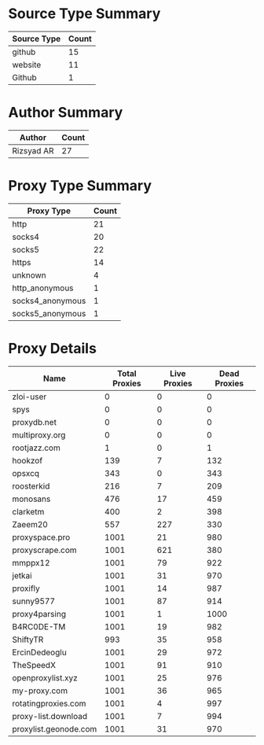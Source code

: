 # Source Type Summary

| Source Type | Count |
|-------------|-------|
| github | 15 |
| website | 11 |
| Github | 1 |


# Author Summary

| Author | Count |
|--------|-------|
| Rizsyad AR | 27 |


# Proxy Type Summary

| Proxy Type | Count |
|------------|-------|
| http | 21 |
| socks4 | 20 |
| socks5 | 22 |
| https | 14 |
| unknown | 4 |
| http_anonymous | 1 |
| socks4_anonymous | 1 |
| socks5_anonymous | 1 |


# Proxy Details

| Name | Total Proxies | Live Proxies | Dead Proxies |
|------|---------------|--------------|---------------|
| zloi-user | 0 | 0 | 0 |
| spys | 0 | 0 | 0 |
| proxydb.net | 0 | 0 | 0 |
| multiproxy.org | 0 | 0 | 0 |
| rootjazz.com | 1 | 0 | 1 |
| hookzof | 139 | 7 | 132 |
| opsxcq | 343 | 0 | 343 |
| roosterkid | 216 | 7 | 209 |
| monosans | 476 | 17 | 459 |
| clarketm | 400 | 2 | 398 |
| Zaeem20 | 557 | 227 | 330 |
| proxyspace.pro | 1001 | 21 | 980 |
| proxyscrape.com | 1001 | 621 | 380 |
| mmppx12 | 1001 | 79 | 922 |
| jetkai | 1001 | 31 | 970 |
| proxifly | 1001 | 14 | 987 |
| sunny9577 | 1001 | 87 | 914 |
| proxy4parsing | 1001 | 1 | 1000 |
| B4RC0DE-TM | 1001 | 19 | 982 |
| ShiftyTR | 993 | 35 | 958 |
| ErcinDedeoglu | 1001 | 29 | 972 |
| TheSpeedX | 1001 | 91 | 910 |
| openproxylist.xyz | 1001 | 25 | 976 |
| my-proxy.com | 1001 | 36 | 965 |
| rotatingproxies.com | 1001 | 4 | 997 |
| proxy-list.download | 1001 | 7 | 994 |
| proxylist.geonode.com | 1001 | 31 | 970 |

